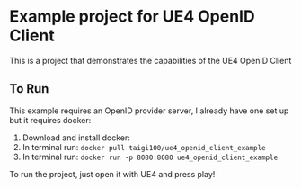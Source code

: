 # Example project for UE4 OpenID Client

This is a project that demonstrates the capabilities of the UE4 OpenID Client

## To Run

This example requires an OpenID provider server, I already have one set up but it requires docker:
  1. Download and install docker: 
  2. In terminal run: `docker pull taigi100/ue4_openid_client_example`
  3. In terminal run: `docker run -p 8080:8080 ue4_openid_client_example`
  
To run the project, just open it with UE4 and press play!
